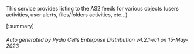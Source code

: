 






This service provides listing to the AS2 feeds for various objects (users activities, user alerts, files/folders activities, etc...)

[:summary]

###### Auto generated by Pydio Cells Enterprise Distribution v4.2.1-rc1 on 15-May-2023

